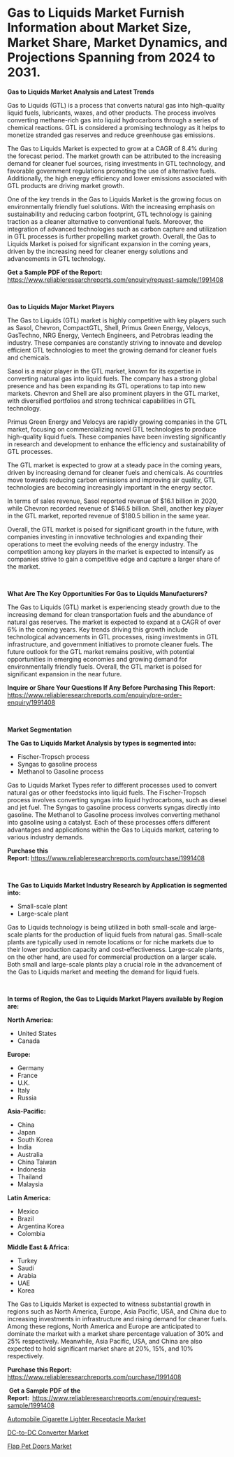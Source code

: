 <p><h1>Gas to Liquids Market Furnish Information about Market Size, Market Share, Market Dynamics, and Projections Spanning from 2024 to 2031.</h1></p><p><strong>Gas to Liquids Market Analysis and Latest Trends</strong></p>
<p><p>Gas to Liquids (GTL) is a process that converts natural gas into high-quality liquid fuels, lubricants, waxes, and other products. The process involves converting methane-rich gas into liquid hydrocarbons through a series of chemical reactions. GTL is considered a promising technology as it helps to monetize stranded gas reserves and reduce greenhouse gas emissions.</p><p>The Gas to Liquids Market is expected to grow at a CAGR of 8.4% during the forecast period. The market growth can be attributed to the increasing demand for cleaner fuel sources, rising investments in GTL technology, and favorable government regulations promoting the use of alternative fuels. Additionally, the high energy efficiency and lower emissions associated with GTL products are driving market growth.</p><p>One of the key trends in the Gas to Liquids Market is the growing focus on environmentally friendly fuel solutions. With the increasing emphasis on sustainability and reducing carbon footprint, GTL technology is gaining traction as a cleaner alternative to conventional fuels. Moreover, the integration of advanced technologies such as carbon capture and utilization in GTL processes is further propelling market growth. Overall, the Gas to Liquids Market is poised for significant expansion in the coming years, driven by the increasing need for cleaner energy solutions and advancements in GTL technology.</p></p>
<p><strong>Get a Sample PDF of the Report:&nbsp;</strong> <a href="https://www.reliableresearchreports.com/enquiry/request-sample/1991408">https://www.reliableresearchreports.com/enquiry/request-sample/1991408</a></p>
<p>&nbsp;</p>
<p><strong>Gas to Liquids Major Market Players</strong></p>
<p><p>The Gas to Liquids (GTL) market is highly competitive with key players such as Sasol, Chevron, CompactGTL, Shell, Primus Green Energy, Velocys, GasTechno, NRG Energy, Ventech Engineers, and Petrobras leading the industry. These companies are constantly striving to innovate and develop efficient GTL technologies to meet the growing demand for cleaner fuels and chemicals.</p><p>Sasol is a major player in the GTL market, known for its expertise in converting natural gas into liquid fuels. The company has a strong global presence and has been expanding its GTL operations to tap into new markets. Chevron and Shell are also prominent players in the GTL market, with diversified portfolios and strong technical capabilities in GTL technology.</p><p>Primus Green Energy and Velocys are rapidly growing companies in the GTL market, focusing on commercializing novel GTL technologies to produce high-quality liquid fuels. These companies have been investing significantly in research and development to enhance the efficiency and sustainability of GTL processes.</p><p>The GTL market is expected to grow at a steady pace in the coming years, driven by increasing demand for cleaner fuels and chemicals. As countries move towards reducing carbon emissions and improving air quality, GTL technologies are becoming increasingly important in the energy sector.</p><p>In terms of sales revenue, Sasol reported revenue of $16.1 billion in 2020, while Chevron recorded revenue of $146.5 billion. Shell, another key player in the GTL market, reported revenue of $180.5 billion in the same year.</p><p>Overall, the GTL market is poised for significant growth in the future, with companies investing in innovative technologies and expanding their operations to meet the evolving needs of the energy industry. The competition among key players in the market is expected to intensify as companies strive to gain a competitive edge and capture a larger share of the market.</p></p>
<p>&nbsp;</p>
<p><strong>What Are The Key Opportunities For Gas to Liquids Manufacturers?</strong></p>
<p><p>The Gas to Liquids (GTL) market is experiencing steady growth due to the increasing demand for clean transportation fuels and the abundance of natural gas reserves. The market is expected to expand at a CAGR of over 6% in the coming years. Key trends driving this growth include technological advancements in GTL processes, rising investments in GTL infrastructure, and government initiatives to promote cleaner fuels. The future outlook for the GTL market remains positive, with potential opportunities in emerging economies and growing demand for environmentally friendly fuels. Overall, the GTL market is poised for significant expansion in the near future.</p></p>
<p><strong>Inquire or Share Your Questions If Any Before Purchasing This Report:</strong> <a href="https://www.reliableresearchreports.com/enquiry/pre-order-enquiry/1991408">https://www.reliableresearchreports.com/enquiry/pre-order-enquiry/1991408</a></p>
<p>&nbsp;</p>
<p><strong>Market Segmentation</strong></p>
<p><strong>The Gas to Liquids Market Analysis by types is segmented into:</strong></p>
<p><ul><li>Fischer-Tropsch process</li><li>Syngas to gasoline process</li><li>Methanol to Gasoline process</li></ul></p>
<p><p>Gas to Liquids Market Types refer to different processes used to convert natural gas or other feedstocks into liquid fuels. The Fischer-Tropsch process involves converting syngas into liquid hydrocarbons, such as diesel and jet fuel. The Syngas to gasoline process converts syngas directly into gasoline. The Methanol to Gasoline process involves converting methanol into gasoline using a catalyst. Each of these processes offers different advantages and applications within the Gas to Liquids market, catering to various industry demands.</p></p>
<p><strong>Purchase this Report:&nbsp;</strong><a href="https://www.reliableresearchreports.com/purchase/1991408">https://www.reliableresearchreports.com/purchase/1991408</a></p>
<p>&nbsp;</p>
<p><strong>The Gas to Liquids Market Industry Research by Application is segmented into:</strong></p>
<p><ul><li>Small-scale plant</li><li>Large-scale plant</li></ul></p>
<p><p>Gas to Liquids technology is being utilized in both small-scale and large-scale plants for the production of liquid fuels from natural gas. Small-scale plants are typically used in remote locations or for niche markets due to their lower production capacity and cost-effectiveness. Large-scale plants, on the other hand, are used for commercial production on a larger scale. Both small and large-scale plants play a crucial role in the advancement of the Gas to Liquids market and meeting the demand for liquid fuels.</p></p>
<p>&nbsp;</p>
<p><strong>In terms of Region, the Gas to Liquids Market Players available by Region are:</strong></p>
<p>
    <p> <strong> North America: </strong>
        <ul>
            <li>United States</li>
            <li>Canada</li>
        </ul>
        </p> 
    <p> <strong> Europe: </strong>
        <ul>
            <li>Germany</li>
            <li>France</li>
            <li>U.K.</li>
            <li>Italy</li>
            <li>Russia</li>
        </ul>
        </p> 
    <p> <strong> Asia-Pacific: </strong>
        <ul>
            <li>China</li>
            <li>Japan</li>
            <li>South Korea</li>
            <li>India</li>
            <li>Australia</li>
            <li>China Taiwan</li>
            <li>Indonesia</li>
            <li>Thailand</li>
            <li>Malaysia</li>
        </ul>
        </p> 
    <p> <strong> Latin America: </strong>
        <ul>
            <li>Mexico</li>
            <li>Brazil</li>
            <li>Argentina Korea</li>
            <li>Colombia</li>
        </ul>
        </p> 
    <p> <strong> Middle East & Africa: </strong>
        <ul>
            <li>Turkey</li>
            <li>Saudi</li>
            <li>Arabia</li>
            <li>UAE</li>
            <li>Korea</li>
        </ul>
    </p>
    </p>
<p><p>The Gas to Liquids Market is expected to witness substantial growth in regions such as North America, Europe, Asia Pacific, USA, and China due to increasing investments in infrastructure and rising demand for cleaner fuels. Among these regions, North America and Europe are anticipated to dominate the market with a market share percentage valuation of 30% and 25% respectively. Meanwhile, Asia Pacific, USA, and China are also expected to hold significant market share at 20%, 15%, and 10% respectively.</p></p>
<p><strong>Purchase this Report: </strong><a href="https://www.reliableresearchreports.com/purchase/1991408">https://www.reliableresearchreports.com/purchase/1991408</a></p>
<p>&nbsp;<strong>Get a Sample PDF of the Report:&nbsp;&nbsp;</strong><a href="https://www.reliableresearchreports.com/enquiry/request-sample/1991408">https://www.reliableresearchreports.com/enquiry/request-sample/1991408</a></p>
<p><strong></strong></p>
<p><p><a href="https://view.publitas.com/reportprime-1/automobile-cigarette-lighter-receptacle-market-size-reflecting-a-forecast-till-2030-market-by-type-by-application-and-by-geography/">Automobile Cigarette Lighter Receptacle Market</a></p><p><a href="https://view.publitas.com/reportprime-1/dc-to-dc-converter-market-furnish-information-about-market-size-market-share-market-dynamics-and-projections-spanning-from-2023-to-2030/">DC-to-DC Converter Market</a></p><p><a href="https://view.publitas.com/reportprime-1/flap-pet-doors-market-size-growth-outlook-from-2023-to-2030-projecting-at-markets-trends-analysis-by-application-regional-outlook-and-revenue/">Flap Pet Doors Market</a></p></p>